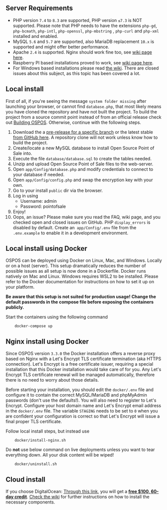 ## Server Requirements

- PHP version `7.4` to `8.3` are supported, PHP version `≤7.3` is NOT supported. Please note that PHP needs to have the extensions `php-gd`, `php-bcmath`, `php-intl`, `php-openssl`, `php-mbstring` , `php-curl` and `php-xml` installed and enabled.
- MySQL `5.6` and `5.7` are supported, also MariaDB replacement `10.x` is supported and might offer better performance.
- Apache `2.4` is supported. Nginx should work fine too, see [wiki page here](https://github.com/opensourcepos/opensourcepos/wiki/Local-Deployment-using-LEMP).
- Raspberry PI based installations proved to work, see [wiki page here](<https://github.com/opensourcepos/opensourcepos/wiki/Installing-on-Raspberry-PI---Orange-PI-(Headless-OSPOS)>).
- For Windows based installations please read [the wiki](https://github.com/opensourcepos/opensourcepos/wiki). There are closed issues about this subject, as this topic has been covered a lot.

## Local install

First of all, if you're seeing the message `system folder missing` after launching your browser, or cannot find `database.php`, that most likely means you have cloned the repository and have not built the project.  To build the project from a source commit point instead of from an official release check out [Building OSPOS](BUILD.md). Otherwise, continue with the following steps.

1. Download the a [pre-release for a specific branch](https://github.com/opensourcepos/opensourcepos/packages/1047637) or the latest stable [from GitHub here](https://github.com/opensourcepos/opensourcepos/releases). A repository clone will not work unless know how to build the project.
2. Create/locate a new MySQL database to install Open Source Point of Sale into.
3. Execute the file `database/database.sql` to create the tables needed.
4. Unzip and upload Open Source Point of Sale files to the web-server.
5. Open `app/Config/database.php` and modify credentials to connect to your database if needed.
6. Open `app/Config/config.php` and swap the encryption key with your own.
7. Go to your install `public` dir via the browser.
8. Log in using
   - Username: admin
   - Password: pointofsale
9. Enjoy!
10. Oops, an issue? Please make sure you read the FAQ, wiki page, and you checked open and closed issues on GitHub. PHP `display_errors` is disabled by default. Create an` app/Config/.env` file from the `.env.example` to enable it in a development environment.

## Local install using Docker

OSPOS can be deployed using Docker on Linux, Mac, and Windows. Locally or on a host (server).
This setup dramatically reduces the number of possible issues as all setup is now done in a Dockerfile.
Docker runs natively on Mac and Linux. Windows requires WSL2 to be installed. Please refer to the Docker documentation for instructions on how to set it up on your platform.

**Be aware that this setup is not suited for production usage! Change the default passwords in the compose file before exposing the containers publicly.**

Start the containers using the following command

```
    docker-compose up
```

## Nginx install using Docker

Since OSPOS version `3.3.0` the Docker installation offers a reverse proxy based on Nginx with a Let's Encrypt TLS certificate termination (aka HTTPS connection).
Let's Encrypt is a free certificate issuer, requiring a special installation that this Docker installation would take care of for you.
Any Let's Encrypt TLS certificate renewal will be managed automatically, therefore there is no need to worry about those details.

Before starting your installation, you should edit the `docker/.env` file and configure it to contain the correct MySQL/MariaDB and phpMyAdmin passwords (don't use the defaults!).
You will also need to register to Let's Encrypt. Configure your host domain name and Let's Encrypt email address in the `docker/.env` file.
The variable `STAGING` needs to be set to `0` when you are confident your configuration is correct so that Let's Encrypt will issue a final proper TLS certificate.

Follow local install steps, but instead use

```
    docker/install-nginx.sh
```

Do **not** use below command on live deployments unless you want to tear everything down. All your disk content will be wiped!

```
    docker/uninstall.sh
```

## Cloud install

If you choose DigitalOcean:
[Through this link](https://m.do.co/c/ac38c262507b), you will get a [**free $100, 60-day credit**](https://m.do.co/c/ac38c262507b). [Check the wiki](https://github.com/opensourcepos/opensourcepos/wiki/Getting-Started-installations) for further instructions on how to install the necessary components.
